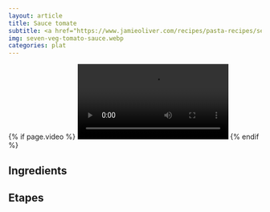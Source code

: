 ```yaml
---
layout: article
title: Sauce tomate
subtitle: <a href="https://www.jamieoliver.com/recipes/pasta-recipes/seven-veg-tomato-sauce/">https://www.jamieoliver.com/recipes/pasta-recipes/seven-veg-tomato-sauce/</a>
img: seven-veg-tomato-sauce.webp
categories: plat
---
```


<div class="body">
  <div class="video">
    {% if page.video %}
    <video id="player" controls>
        <source src="{{ page.video }}" type="video/mp4">
    </video>
    {% endif %}
  </div>
  <h2>Ingredients</h2>
  <h2>Etapes</h2>
</div>
